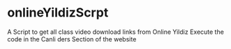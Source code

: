 # onlineYildizScrpt
A Script to get all class video download links from Online Yildiz
Execute the code in the Canli ders Section of the website
